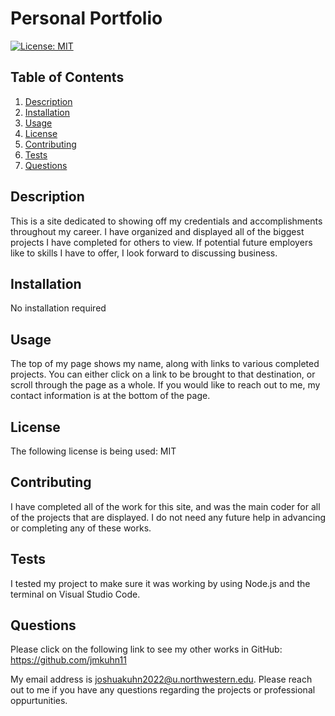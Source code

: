 

# Personal Portfolio 

[![License: MIT](https://img.shields.io/badge/License-MIT-yellow.svg)](https://opensource.org/licenses/MIT) 

## Table of Contents

1. [Description](#description)
2. [Installation](#installation)
3. [Usage](#usage)
4. [License](#license)
5. [Contributing](#contributing)
6. [Tests](#tests)
7. [Questions](#questions)


## Description

This is a site dedicated to showing off my credentials and accomplishments throughout my career. I have organized and displayed all of the biggest projects I have completed for others to view. If potential future employers like to skills I have to offer, I look forward to discussing business.

## Installation

No installation required

## Usage

The top of my page shows my name, along with links to various completed projects. You can either click on a link to be brought to that destination, or scroll through the page as a whole. If you would like to reach out to me, my contact information is at the bottom of the page.

## License

The following license is being used:  MIT

## Contributing

I have completed all of the work for this site, and was the main coder for all of the projects that are displayed. I do not need any future help in advancing or completing any of these works.

## Tests

I tested my project to make sure it was working by using Node.js and the terminal on Visual Studio Code.

## Questions

Please click on the following link to see my other works in GitHub: https://github.com/jmkuhn11

My email address is joshuakuhn2022@u.northwestern.edu. Please reach out to me if you have any questions regarding the projects or professional oppurtunities.

